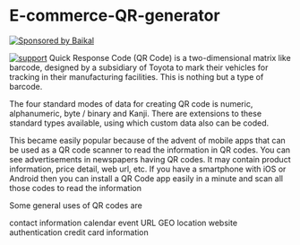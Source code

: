 # E-commerce-QR-generator
<a href="https://baikal.io/ajeetrocks100/e-commerce-qr-generator"><img 
src="https://s3-us-west-2.amazonaws.com/nerpa-static/baikal-banner.svg" alt="Sponsored by Baikal"/></a>

[![support](https://baikal.io/badges/ajeetrocks100/e-commerce-qr-generator)](https://baikal.io/ajeetrocks100/e-commerce-qr-generator)
Quick Response Code (QR Code) is a two-dimensional matrix like barcode, designed by a subsidiary of Toyota to mark their vehicles for tracking in their manufacturing facilities. This is nothing but a type of barcode.

The four standard modes of data for creating QR code is numeric, alphanumeric, byte / binary and Kanji. There are extensions to these standard types available, using which custom data also can be coded.

This became easily popular because of the advent of mobile apps that can be used as a QR code scanner to read the information in QR codes. You can see advertisements in newspapers having QR codes. It may contain product information, price detail, web url, etc. If you have a smartphone with iOS or Android then you can install a QR Code app easily in a minute and scan all those codes to read the information

Some general uses of QR codes are

contact information
calendar event
URL
GEO location
website authentication
credit card information
